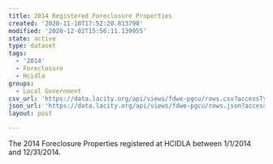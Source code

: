 ```yaml
---
title: 2014 Registered Foreclosure Properties
created: '2020-11-10T17:52:20.813790'
modified: '2020-12-02T15:56:11.139955'
state: active
type: dataset
tags:
  - '2014'
  - Foreclosure
  - Hcidla
groups:
  - Local Government
csv_url: 'https://data.lacity.org/api/views/fdwe-pgcu/rows.csv?accessType=DOWNLOAD'
json_url: 'https://data.lacity.org/api/views/fdwe-pgcu/rows.json?accessType=DOWNLOAD'
layout: post

---
```

The 2014 Foreclosure Properties registered at HCIDLA between 1/1/2014 and 12/31/2014.
